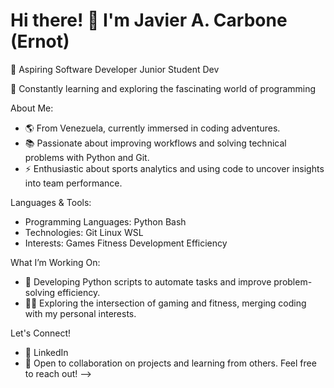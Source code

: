 # Hi there! 👋 I'm Javier A. Carbone (Ernot)

🚀 Aspiring Software Developer Junior Student Dev

🌱 Constantly learning and exploring the fascinating world of programming

About Me:

- 🌎 From Venezuela, currently immersed in coding adventures.
- 📚 Passionate about improving workflows and solving technical problems with Python and Git.
- ⚡ Enthusiastic about sports analytics and using code to uncover insights into team performance.

Languages & Tools:

- Programming Languages: Python Bash
- Technologies: Git Linux WSL
- Interests: Games Fitness Development Efficiency

What I’m Working On:

- 🔧 Developing Python scripts to automate tasks and improve problem-solving efficiency.
- 🏋️‍♂️ Exploring the intersection of gaming and fitness, merging coding with my personal interests.

Let's Connect!

- 🌟 LinkedIn
- 💬 Open to collaboration on projects and learning from others. Feel free to reach out!
-->

